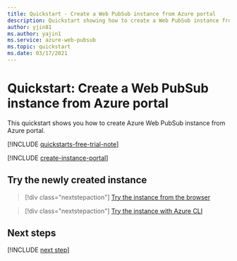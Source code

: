 ```yaml
---
title: Quickstart - Create a Web PubSub instance from Azure portal
description: Quickstart showing how to create a Web PubSub instance from Azure portal
author: yjin81
ms.author: yajin1
ms.service: azure-web-pubsub
ms.topic: quickstart 
ms.date: 03/17/2021
---
```


# Quickstart: Create a Web PubSub instance from Azure portal

This quickstart shows you how to create Azure Web PubSub instance from Azure portal.

[!INCLUDE [quickstarts-free-trial-note](../../includes/quickstarts-free-trial-note.md)]

[!INCLUDE [create-instance-portal](includes/create-instance-portal.md)]

## Try the newly created instance

> [!div class="nextstepaction"]
> [Try the instance from the browser](./quickstart-live-demo.md#try-the-instance-with-an-online-demo)

> [!div class="nextstepaction"]
> [Try the instance with Azure CLI](./quickstart-cli-try.md#play-with-the-instance)

## Next steps

[!INCLUDE [next step](includes/include-next-step.md)]